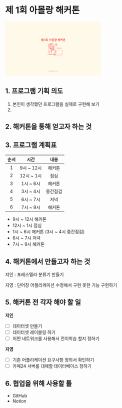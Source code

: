 # 제 1회 아몰랑 해커톤

<img src=".\hackathon.png" style="zoom:30%;" />

## 1. 프로그램 기획 의도

1. 본인이 생각했던 프로그램을 실제로 구현해 보기
2. 

## 2. 해커톤을 통해 얻고자 하는 것



## 3. 프로그램 계획표

| 순서 |    시간    |   내용   |
| :--: | :--------: | :------: |
|  1   | 9시 ~ 12시 |  해커톤  |
|  2   | 12시 ~ 1시 |   점심   |
|  3   | 1시 ~ 6시  |  해커톤  |
|  4   | 3시 ~ 4시  | 중간점검 |
|  5   | 6시 ~ 7시  |   저녁   |
|  6   | 7시 ~ 9시  |  해커톤  |



- 9시 ~ 12시 해커톤
- 12시 ~ 1시 점심
- 1시 ~ 6시 해커톤 (3시 ~ 4시 중간점검)
- 6시 ~ 7시 저녁
- 7시 ~ 9시 해커톤

## 4. 해커톤에서 만들고자 하는 것

지인 : 포레스텔라 분류기 만들기

지영 : 단어장 어플리케이션 수정해서 구현 못한 기능 구현하기

## 5. 해커톤 전 각자 해야 할 일

**지인**

- [ ] 데이터셋 만들기
- [ ] 데이터셋 레이블링 하기
- [ ] 어떤 네트워크를 사용해서 전이학습 할지 정하기

**지영**

- [ ] 기존 어플리케이션 요구사항 정의서 확인하기
- [ ] 카페24 서버를 대체할 데이터베이스 정하기

## 6. 협업을 위해 사용할 툴

- GitHub
- Notion

